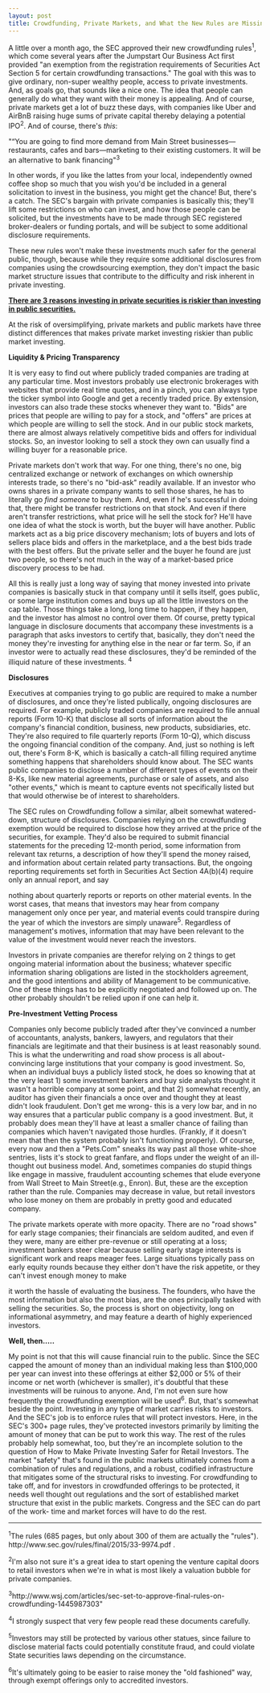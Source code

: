 ```yaml
---
layout: post
title: Crowdfunding, Private Markets, and What the New Rules are Missing
---
```

<p>A little over a month ago, the SEC approved their new crowdfunding rules<sup>1</sup>, which come several years after
 the Jumpstart Our Business Act first provided "an exemption from the registration requirements of Securities Act Section
  5 for certain crowdfunding transactions."  The goal with this was to give ordinary, non-super wealthy people, access to
  private investments.  And, as goals go, that sounds like a nice one. The idea that people can generally do what they want
   with their money is appealing. And of course, private markets get a lot of buzz these days, with companies like Uber and
    AirBnB raising huge sums of private capital thereby delaying a potential IPO<sup>2</sup>. And of course,
    there's <I>this</i>:</p>

<p>"“You are going to find more demand from Main Street businesses—restaurants, cafes and bars—marketing to their
existing customers. It will be an alternative to bank financing"<sup>3</sup></p>


<p>In other words, if you like the lattes from your local, independently owned coffee shop so much that you wish you'd
 be included in a general solicitation to invest in the business, you might get the chance! But, there's a catch. The
  SEC's bargain with private companies is basically this; they'll lift some restrictions on who can invest, and how
  those people can be solicited, but the investments have to be made through SEC registered broker-dealers or funding
  portals, and will be subject to some additional disclosure requirements.  </p>


<p>These new rules won't make these investments much safer for the general public, though, because while they require
some additional disclosures from companies using the crowdsourcing exemption, they don't impact the basic market structure
 issues that contribute to the difficulty and risk inherent in private investing. </p>



<p><strong><ins>There are 3 reasons investing in private securities is riskier than investing in
public securities.  </ins></strong></p>


<p>At the risk of oversimplifying, private markets and public markets have three distinct differences that makes private
market investing riskier than public market investing.  </p>


<p><strong> Liquidity & Pricing Transparency </strong></p>

<p>It is very easy to find out where publicly traded companies are trading at any particular time. Most investors probably
use electronic brokerages with websites that provide real time quotes, and in a pinch, you can always type the ticker symbol
into Google and get a recently traded price. By extension, investors can also trade these stocks whenever they want to.
 "Bids" are prices that people are willing to pay for a stock, and "offers" are prices at which people are willing to sell
 the stock. And in our public stock markets, there are almost always relatively competitive bids and offers for individual
 stocks.  So, an investor looking to sell a stock they own can usually find a willing buyer for a reasonable price. </p>


<p>Private markets don't work that way. For one thing, there's no one, big centralized exchange or network of exchanges on
which ownership interests trade, so there's no "bid-ask" readily available. If an investor who owns shares in a private company
 wants to sell those shares, he has to literally go <I>find someone</i> to buy them.  And, even if he's successful in doing
 that, there might be transfer restrictions on that stock. And even if there aren't transfer restrictions, what price will he
  sell the stock for? He'll have one idea of what the stock is worth, but the buyer will have another. Public markets act as
  a big price discovery mechanism; lots of buyers and lots of sellers place bids and offers in the marketplace, and a the best
   bids trade with the best offers. But the private seller and the buyer he found are just two people, so there's not much in
    the way of a market-based price discovery process to be had. </p>


<p>All this is really just a long way of saying that money invested into private companies is basically stuck in that company
 until it sells itself, goes public, or some large institution comes and buys up all the little investors on the cap table.
 Those things take a long, long time to happen, if they happen, and the investor has almost no control over them. Of course,
 pretty typical language in disclosure documents that accompany these investments is a paragraph that asks investors to certify
 that, basically, they don't need the money they're investing for anything else in the near or far term. So, if an investor were
 to actually read these disclosures, they'd be reminded of the illiquid nature of these investments. <sup>4</sup></p>


<p><strong>Disclosures</strong></p>

<p>Executives at companies trying to go public are required to make a number of disclosures, and once they're listed publically,
ongoing disclosures are required. For example, publicly traded companies are required to file annual reports (Form 10-K) that
disclose all sorts of information about the company's financial condition, business, new products, subsidiaries, etc.  They're
also required to file quarterly reports (Form 10-Q), which discuss the ongoing financial condition of the company.  And, just
 so nothing is left out, there's Form 8-K, which is basically a catch-all filling required anytime something happens that
  shareholders should know about.  The SEC wants public companies to disclose a number of different types of events on their
   8-Ks, like new material agreements, purchase or sale of assets, and also "other events," which is meant to capture events
    not specifically listed but that would otherwise be of interest to shareholders.</p>


<p>The SEC rules on Crowdfunding follow a similar, albeit somewhat watered-down, structure of disclosures. Companies relying
on the crowdfunding exemption would be required to disclose how they arrived at the price of the securities, for example.
 They'd also be required to submit financial statements for the preceding 12-month period, some information from relevant
 tax returns, a description of how they'll spend the money raised, and information about certain related party transactions.
  But, the ongoing reporting requirements set forth in Securities Act Section 4A(b)(4) require only an annual report, and say

  nothing about quarterly reports or reports on other material events. In the worst cases, that means that investors may hear
   from company management only once per year, and material events could transpire during the year of which the
   investors are simply unaware<sup>5</sup>. Regardless of management's motives, information that may have been relevant to the value
   of the investment would never reach the investors.  </p>


<p>Investors in private companies are therefor relying on 2 things to get ongoing material information about the business;
whatever specific information sharing obligations are listed in the stockholders agreement, and the good intentions and
ability of Management to be communicative. One of these things has to be explicitly negotiated and followed up on. The
other probably shouldn't be relied upon if one can help it. </p>



<p><strong>Pre-Investment Vetting Process</strong></p>


<p>Companies only become publicly traded after they've convinced a number of accountants, analysts, bankers, lawyers, and
regulators that their financials are legitimate and that their business is at least reasonably sound. This is what the
underwriting and road show process is all about- convincing large institutions that your company is good investment. So,
when an individual buys a publicly listed stock, he does so knowing that at the very least 1) some investment bankers and
buy side analysts thought it wasn't a horrible company at some point, and that 2) somewhat recently, an auditor has given
 their financials a once over and thought they at least didn't look fraudulent. Don't get me wrong- this is a very low bar,
 and in no way ensures that a particular public company is a good investment. But, it probably does mean they'll have at
 least a smaller chance of failing than companies which haven't navigated those hurdles. (Frankly, if it doesn't mean that
  then the system probably isn't functioning properly).  Of course, every now and then a "Pets.Com" sneaks its way past
  all those white-shoe sentries, lists it's stock to great fanfare, and flops under the weight of an ill-thought out business
  model.  And, sometimes companies do stupid things like engage in massive, fraudulent accounting schemes that elude everyone
  from Wall Street to Main Street(e.g., Enron).  But, these are the exception rather than the rule. Companies may decrease in
   value, but retail investors who lose money on them are probably in pretty good and educated company.  </p>


<p>The private markets operate with more opacity.  There are no "road shows" for early stage companies; their financials
are seldom audited, and even if they were, many are either pre-revenue or still operating at a loss; investment bankers
 steer clear because selling early stage interests is significant work and reaps meager fees.  Large situations typically
 pass on early equity rounds because they either don't have the risk appetite, or they can't invest enough money to make

 it worth the hassle of evaluating the business. The founders, who have the most information but also the most bias, are
 the ones principally tasked with selling the securities. So, the process is short on objectivity, long on informational
  asymmetry, and may feature a dearth of highly  experienced investors.</p>



<p><strong>Well, then….. </strong></p>


<p>My point is not that this will cause financial ruin to the public. Since the SEC capped the amount of money than an
individual making less than $100,000 per year can invest into these offerings at either $2,000 or 5% of their income or
net worth (whichever is smaller), it's doubtful that these investments will be ruinous to anyone.  And, I'm not even sure
 how frequently the crowdfunding exemption will be used<sup>6</sup>.  But, that's somewhat beside the point. Investing in
  any type of market carries risks to investors. And the SEC's job is to enforce rules that will protect investors.  Here,
   in the SEC's 300+ page rules, they've protected investors primarily by limiting the amount of money that can be put to
    work this way. The rest of the rules probably help somewhat, too, but they're an incomplete solution to the question of
    How to Make Private Investing Safer for Retail Investors. The market "safety" that's found in the public markets ultimately
    comes from a combination of rules and regulations, and a robust, codified infrastructure that mitigates some of the
    structural risks to investing. For crowdfunding to take off, and for investors in crowdfunded offerings to be protected,
     it needs well thought out regulations and the sort of established market structure that exist in the public markets.
      Congress and the SEC can do part of the work- time and market forces will have to do the rest.  </p>

<hr>


<p><sup>1</sup>The rules (685 pages, but only about 300 of them are actually the "rules"). http://www.sec.gov/rules/final/2015/33-9974.pdf . </p>



<p><sup>2</sup>I'm also not sure it's a great idea to start opening the venture capital doors to retail investors when
we're in what is most likely a valuation bubble for private companies.   </P>

<p><sup>3</sup>http://www.wsj.com/articles/sec-set-to-approve-final-rules-on-crowdfunding-1445987303"</P>

<p><sup>4</sup>I strongly suspect that very few people read these documents carefully.</P>

<p><sup>5</sup>Investors may still be protected by various other statues, since failure to disclose material facts could potentially
constitute fraud, and could violate State securities laws depending on the circumstance.</P>

<p><sup>6</sup>It's ultimately going to be easier to raise money the "old fashioned" way, through exempt offerings only to accredited investors.  </P>
